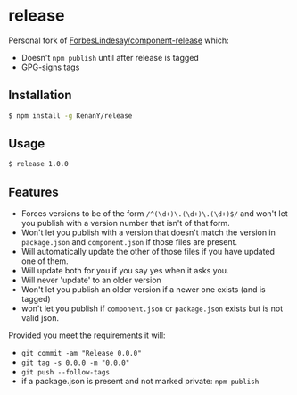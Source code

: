 # release

Personal fork of [ForbesLindesay/component-release][] which:

  - Doesn't `npm publish` until after release is tagged
  - GPG-signs tags

## Installation

``` bash
$ npm install -g KenanY/release
```

## Usage

``` bash
$ release 1.0.0
```

## Features

  - Forces versions to be of the form `/^(\d+)\.(\d+)\.(\d+)$/` and won't let you publish with a version number that isn't of that form.
  - Won't let you publish with a version that doesn't match the version in `package.json` and `component.json` if those files are present.
  - Will automatically update the other of those files if you have updated one of them.
  - Will update both for you if you say yes when it asks you.
  - Will never 'update' to an older version
  - Won't let you publish an older version if a newer one exists (and is tagged)
  - won't let you publish if `component.json` or `package.json` exists but is not valid json.

Provided you meet the requirements it will:

  - `git commit -am "Release 0.0.0"`
  - `git tag -s 0.0.0 -m "0.0.0"`
  - `git push --follow-tags`
  - if a package.json is present and not marked private: `npm publish`


   [ForbesLindesay/component-release]: https://github.com/ForbesLindesay/component-release